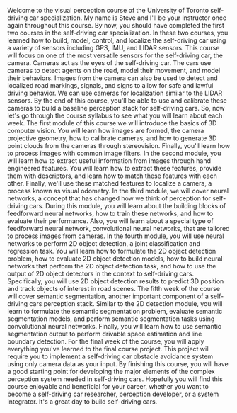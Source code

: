 Welcome to the visual perception course of the University of Toronto self-driving car specialization. My name is Steve and I'll be your instructor once again throughout this course. By now, you should have completed the first two courses in the self-driving car specialization. In these two courses, you learned how to build, model, control, and localize the self-driving car using a variety of sensors including GPS, IMU, and LIDAR sensors. This course will focus on one of the most versatile sensors for the self-driving car, the camera. Cameras act as the eyes of the self-driving car. The cars use cameras to detect agents on the road, model their movement, and model their behaviors. Images from the camera can also be used to detect and localized road markings, signals, and signs to allow for safe and lawful driving behavior. We can use cameras for localization similar to the LIDAR sensors. By the end of this course, you'll be able to use and calibrate these cameras to build a baseline perception stack for self-driving cars. So, now let's go through the course syllabus to see what you will learn about each week. The first module of this course we will introduce the basics of 3D computer vision. You will learn how images are formed, the camera projective geometry, how to calibrate cameras, and how to generate 3D point clouds from the cameras through stereovision. Finally, you'll learn how to process images with common image filters. In the second module, you will learn how to extract useful information from images through hand engineered features. You will learn how to extract these features, provide them with descriptors, and learn how to match these features with each other. Finally, we'll use these matched features to localize a camera, a process known as visual odometry. In the third module, we will cover neural networks, a concept that has changed how we think of perception for self-driving cars. During this module, you will learn about the building blocks of feedforward neural networks, how to train these networks, and how to evaluate their performance. Also, you will learn about a special type of feedforward neural network, convolutional neural networks, that are tailored to process images from cameras. In the fourth module, you will use neural networks to perform 2D object detection, a joint classification and regression task. You will learn how to formulate the 2D object detection problem, how to evaluate 2D object detection models, how to build neural networks that perform the 2D object detection task, and how to use the output of 2D object detectors in the context to self-driving cars. Specifically, you will use 2D object detection results to predict 3D position and track objects of interest in road scenes. The fifth week of the course will cover semantic segmentation, another important component of a self-driving cars perception stack. Similar to the 2D detection module, you will learn to formulate the semantic segmentation problem, evaluate semantic segmentation models, and perform semantic segmentation tasks using convolutional neural networks. Finally, you will learn how to use semantic segmentation output to perform drivable space estimation and line boundary detection. For the final week of the course, you will apply everything you've learned to the final course project. This project will require you to implement a self-driving car obstacle avoidance system using only camera data as your input. By finishing this course, you will have a good starting point for developing the major elements of the complex perception system needed in self-driving cars. Hopefully you will find this course enjoyable and beneficial for your career, whether you want to become a self-driving car researcher, perception developer, or a system integrator. It's a great day to build self-driving cars.